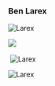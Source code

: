 ### Ben Larex

<p align="left"> <img src="https://komarev.com/ghpvc/?username=larexq&label=Profile%20views&color=0e75b6&style=flat" alt="Larex" /> </p>



<div align="left">
<p href="https://discord.com/users/752910734748549161" title="Discord"><img src="https://lanyard.cnrad.dev/api/752910734748549161?theme=dark&animated=true&hideDiscrim=false&idleMessage=Hi%C3%A7%20bir%C5%9Fey%20yapm%C4%B1yor..."></p>
</div>


<p>&nbsp;<img align="center" src="https://github-readme-stats.vercel.app/api?username=larexq&show_icons=true&theme=dark&locale=tr" alt="Larex"/></p>

<p><img align="center" src="https://github-readme-streak-stats.herokuapp.com/?user=larexq&theme=dark&locale=tr" alt="Larex" /></p>
